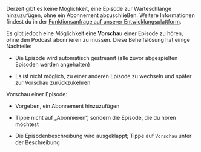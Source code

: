 Derzeit gibt es keine Möglichkeit, eine Episode zur Warteschlange hinzuzufügen, ohne ein Abonnement abzuschließen. Weitere Informationen findest du in der [Funktionsanfrage auf unserer Entwicklungsplattform](https://github.com/AntennaPod/AntennaPod/issues/4710).

Es gibt jedoch eine Möglichkeit eine **Vorschau** einer Episode zu hören, ohne den Podcast abonnieren zu müssen. Diese Behelfslösung hat einige Nachteile:

- Die Episode wird automatisch gestreamt (alle zuvor abgespielten Episoden werden angehalten)

- Es ist nicht möglich, zu einer anderen Episode zu wechseln und später zur Vorschau zurückzukehren

Vorschau einer Episode:

- Vorgeben, ein Abonnement hinzuzufügen

- Tippe nicht auf „Abonnieren“, sondern die Episode, die du hören möchtest

- Die Episodenbeschreibung wird ausgeklappt; Tippe auf `Vorschau` unter der Beschreibung
